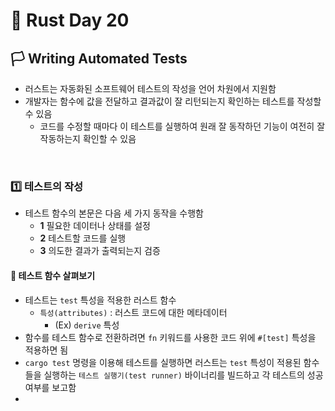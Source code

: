 # 🦀 Rust Day 20

## **🏳️ Writing Automated Tests**
- 러스트는 자동화된 소프트웨어 테스트의 작성을 언어 차원에서 지원함
- 개발자는 함수에 값을 전달하고 결과값이 잘 리턴되는지 확인하는 테스트를 작성할 수 있음
  - 코드를 수정할 때마다 이 테스트를 실행하여 원래 잘 동작하던 기능이 여전히 잘 작동하는지 확인할 수 있음

<br>

### **1️⃣ 테스트의 작성**
- 테스트 함수의 본문은 다음 세 가지 동작을 수행함
  - **1** 필요한 데이터나 상태를 설정
  - **2** 테스트할 코드를 실행
  - **3** 의도한 결과가 출력되는지 검증

#### **🤔 테스트 함수 살펴보기**
- 테스트는 `test` 특성을 적용한 러스트 함수
  - `특성(attributes)` : 러스트 코드에 대한 메타데이터
    - (Ex) `derive` 특성
- 함수를 테스트 함수로 전환하려면 `fn` 키워드를 사용한 코드 위에 `#[test]` 특성을 적용하면 됨
- `cargo test` 명령을 이용해 테스트를 실행하면 러스트는 `test` 특성이 적용된 함수들을 실행하는 `테스트 실행기(test runner)` 바이너리를 빌드하고 각 테스트의 성공 여부를 보고함
- 